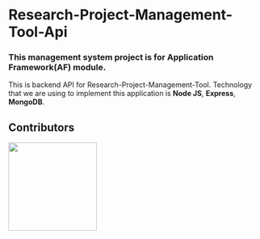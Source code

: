 # Research-Project-Management-Tool-Api

### This management system project is for Application Framework(AF) module.

This is backend API for Research-Project-Management-Tool. Technology that we are using to implement this application is **Node JS**, **Express**, **MongoDB**.

## Contributors

<a href="https://github.com/Avdunusinghe/Research-Project-Management-Tool-Api/graphs/contributors">
  <img src="https://contrib.rocks/image?repo=Avdunusinghe/Research-Project-Management-Tool-Api" width="175" />
</a>
